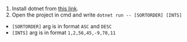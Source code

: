 1. Install dotnet from [this link](https://download.visualstudio.microsoft.com/download/pr/c1bfbb13-ad09-459c-99aa-8971582af86e/61553270dd9348d7ba29bacfbb4da7bd/dotnet-sdk-5.0.400-win-x64.exe).
2. Open the project in cmd and write `dotnet run -- [SORTORDER] [INTS]`
- `[SORTORDER]` arg is in format `ASC` and `DESC`
- `[INTS]` arg is in format `1,2,56,45,-9,78,11`
